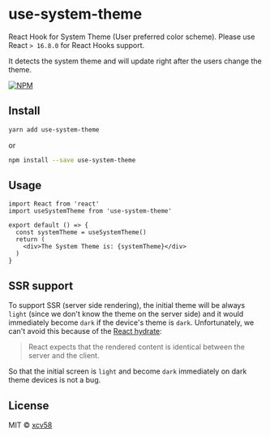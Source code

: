 # use-system-theme

React Hook for System Theme (User preferred color scheme). Please use React `> 16.8.0` for React Hooks support.

It detects the system theme and will update right after the users change the theme.

[![NPM](https://img.shields.io/npm/v/use-system-theme.svg)](https://www.npmjs.com/package/use-system-theme)

## Install

```bash
yarn add use-system-theme
```

or

```bash
npm install --save use-system-theme
```

## Usage

```tsx
import React from 'react'
import useSystemTheme from 'use-system-theme'

export default () => {
  const systemTheme = useSystemTheme()
  return (
    <div>The System Theme is: {systemTheme}</div>
  )
}
```

## SSR support

To support SSR (server side rendering), the initial theme will be always `light` (since we don't know the theme on the server side) and it would immediately become `dark` if the device's theme is `dark`. Unfortunately, we can't avoid this because of the [React hydrate](https://reactjs.org/docs/react-dom.html#hydrate):

> React expects that the rendered content is identical between the server and the client.

So that the initial screen is `light` and become `dark` immediately on dark theme devices is not a bug.

## License

MIT © [xcv58](https://github.com/xcv58)
